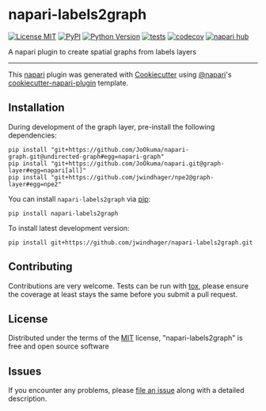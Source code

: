 # napari-labels2graph

[![License MIT](https://img.shields.io/pypi/l/napari-labels2graph.svg?color=green)](https://github.com/jwindhager/napari-labels2graph/raw/main/LICENSE)
[![PyPI](https://img.shields.io/pypi/v/napari-labels2graph.svg?color=green)](https://pypi.org/project/napari-labels2graph)
[![Python Version](https://img.shields.io/pypi/pyversions/napari-labels2graph.svg?color=green)](https://python.org)
[![tests](https://github.com/jwindhager/napari-labels2graph/workflows/tests/badge.svg)](https://github.com/jwindhager/napari-labels2graph/actions)
[![codecov](https://codecov.io/gh/jwindhager/napari-labels2graph/branch/main/graph/badge.svg)](https://codecov.io/gh/jwindhager/napari-labels2graph)
[![napari hub](https://img.shields.io/endpoint?url=https://api.napari-hub.org/shields/napari-labels2graph)](https://napari-hub.org/plugins/napari-labels2graph)

A napari plugin to create spatial graphs from labels layers

----------------------------------

This [napari] plugin was generated with [Cookiecutter] using [@napari]'s [cookiecutter-napari-plugin] template.

## Installation

During development of the graph layer, pre-install the following dependencies:

    pip install "git+https://github.com/JoOkuma/napari-graph.git@undirected-graph#egg=napari-graph"
    pip install "git+https://github.com/JoOkuma/napari.git@graph-layer#egg=napari[all]"
    pip install "git+https://github.com/jwindhager/npe2@graph-layer#egg=npe2"

You can install `napari-labels2graph` via [pip]:

    pip install napari-labels2graph

To install latest development version:

    pip install git+https://github.com/jwindhager/napari-labels2graph.git

## Contributing

Contributions are very welcome. Tests can be run with [tox], please ensure
the coverage at least stays the same before you submit a pull request.

## License

Distributed under the terms of the [MIT] license,
"napari-labels2graph" is free and open source software

## Issues

If you encounter any problems, please [file an issue] along with a detailed description.

[napari]: https://github.com/napari/napari
[Cookiecutter]: https://github.com/audreyr/cookiecutter
[@napari]: https://github.com/napari
[MIT]: http://opensource.org/licenses/MIT
[cookiecutter-napari-plugin]: https://github.com/napari/cookiecutter-napari-plugin
[file an issue]: https://github.com/jwindhager/napari-labels2graph/issues
[napari]: https://github.com/napari/napari
[tox]: https://tox.readthedocs.io/en/latest/
[pip]: https://pypi.org/project/pip/
[PyPI]: https://pypi.org/

